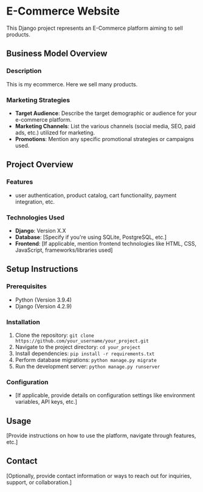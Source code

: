 # E-Commerce Website

This Django project represents an E-Commerce platform aiming to sell products.

## Business Model Overview

### Description
This is my ecommerce. Here we sell many products.

### Marketing Strategies
- **Target Audience**: Describe the target demographic or audience for your e-commerce platform.
- **Marketing Channels**: List the various channels (social media, SEO, paid ads, etc.) utilized for marketing.
- **Promotions**: Mention any specific promotional strategies or campaigns used.

## Project Overview

### Features
- user authentication, product catalog, cart functionality, payment integration, etc.
### Technologies Used
- **Django**: Version X.X
- **Database**: [Specify if you're using SQLite, PostgreSQL, etc.]
- **Frontend**: [If applicable, mention frontend technologies like HTML, CSS, JavaScript, frameworks/libraries used]

## Setup Instructions

### Prerequisites
- Python (Version 3.9.4)
- Django (Version 4.2.9)

### Installation
1. Clone the repository: `git clone https://github.com/your_username/your_project.git`
2. Navigate to the project directory: `cd your_project`
3. Install dependencies: `pip install -r requirements.txt`
4. Perform database migrations: `python manage.py migrate`
5. Run the development server: `python manage.py runserver`

### Configuration
- [If applicable, provide details on configuration settings like environment variables, API keys, etc.]

## Usage
[Provide instructions on how to use the platform, navigate through features, etc.]

## Contact
[Optionally, provide contact information or ways to reach out for inquiries, support, or collaboration.]

